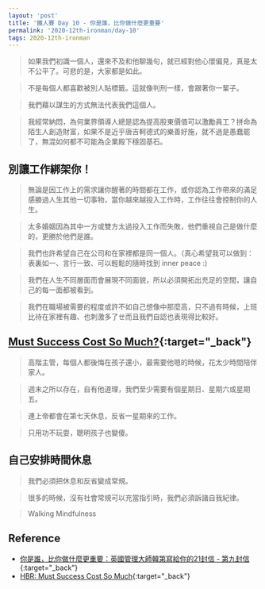 ```yaml
---
layout: 'post'
title: '鐵人賽 Day 10 - 你是誰，比你做什麼更重要'
permalink: '2020-12th-ironman/day-10'
tags: 2020-12th-ironman 
---
```


  
> 如果我們初識一個人，還來不及和他聊幾句，就已經對他心懷偏見，真是太不公平了。可悲的是，大家都是如此。

> 不是每個人都喜歡被別人貼標籤。這就像判刑一樣，會跟著你一輩子。

> 我們藉以謀生的方式無法代表我們這個人。

> 我經常納悶，為何業界領導人總是認為提高股東價值可以激勵員工？拼命為陌生人創造財富，如果不是近乎唐吉軻德式的樂善好施，就不過是愚蠢罷了，無混如何都不可能為企業殿下穩固基石。

##  別讓工作綁架你！

> 無論是因工作上的需求讓你醒著的時間都在工作，或你認為工作帶來的滿足感勝過人生其他一切事物，當你越來越投入工作時，工作往往會控制你的人生。

> 太多婚姻因為其中一方或雙方太過投入工作而失敗，他們重視自己是做什麼的，更勝於他們是誰。

> 我們也許希望自己在公司和在家裡都是同一個人。（真心希望我可以做到： 表裏如一、言行一致、可以輕鬆的隨時找到 inner peace :)

> 我們在人生不同層面而會展現不同面貌，所以必須開拓出充足的空間，讓自己的每一面都被看到。

> 我們在職場被需要的程度或許不如自己想像中那麼高，只不過有時候，上班比待在家裡有趣、也刺激多了ㄝ而且我們自認也表現得比較好。

## [Must Success Cost So Much?](https://hbr.org/1980/03/must-success-cost-so-much){:target="_back"}

> 高階主管，每個人都後悔在孩子還小，最需要他嗯的時候，花太少時間陪伴家人。

> 週末之所以存在，自有他道理，我們至少需要有個星期日、星期六或星期五。

> 連上帝都會在第七天休息，反省一星期來的工作。

> 只用功不玩耍，聰明孩子也變傻。

## 自己安排時間休息

> 我們必須把休息和反省變成常規。

> 很多的時候，沒有社會常規可以充當指引時，我們必須訴諸自我紀律。

> Walking Mindfulness

## Reference 

- [你是誰，比你做什麼更重要：英國管理大師韓第寫給你的21封信 - 第九封信](https://www.books.com.tw/products/0010862692){:target="_back"}
- [HBR: Must Success Cost So Much](https://hbr.org/1980/03/must-success-cost-so-much){:target="_back"}